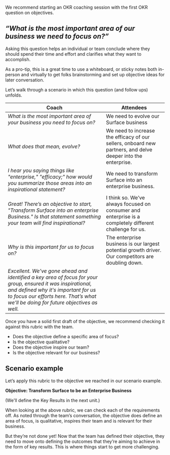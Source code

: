 We recommend starting an OKR coaching session with the first OKR question on objectives. 

## *“What is the most important area of our business we need to focus on?”*

Asking this question helps an individual or team conclude where they should spend their time and effort and clarifies what they want to accomplish.

As a pro-tip, this is a great time to use a whiteboard, or sticky notes both in-person and virtually to get folks brainstorming and set up objective ideas for later conversation.

Let’s walk through a scenario in which this question (and follow ups) unfolds. 


|Coach| Attendees    |
|---------|---------|
| *What is the most important area of your business you need to focus on?* |We need to evolve our Surface business|
|  *What does that mean, evolve?* |We need to increase the efficacy of our sellers, onboard new partners, and delve deeper into the enterprise.     |
|  *I hear you saying things like "enterprise," "efficacy;" how would you summarize those areas into an inspirational statement?*   |We need to transform Surface into an enterprise business.      |
|  *Great!  There’s an objective to start, "Transform Surface into an enterprise Business." Is that statement something your team will find inspirational?*        |I think so. We’ve always focused on consumer and enterprise is a completely different challenge for us.      |
|    *Why is this important for us to focus on?*      |The enterprise business is our largest potential growth driver.  Our competitors are doubling down.    |  
|*Excellent. We’ve gone ahead and identified a key area of focus for your group, ensured it was inspirational, and defined why it's important for us to focus our efforts here.  That’s what we’ll be doing for future objectives as well.*        | |

Once you have a solid first draft of the objective, we recommend checking it against this rubric with the team.  

- Does the objective define a specific area of focus?
- Is the objective qualitative?
- Does the objective inspire our team?
- Is the objective relevant for our business?


## Scenario example
Let’s apply this rubric to the objective we reached in our scenario example.

**Objective: Transform Surface to be an Enterprise Business**


(We'll define the Key Results in the next unit.)

 When looking at the above rubric, we can check each of the requirements off.  As noted through the team’s conversation, the objective does define an area of focus, is qualitative, inspires their team and is relevant for their business.

But they’re not done yet!  Now that the team has defined their objective, they need to move onto defining the outcomes that they’re aiming to achieve in the form of key results.  This is where things start to get more challenging.